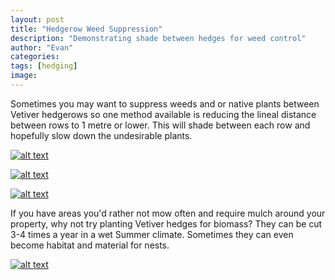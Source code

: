```yaml
---
layout: post
title: "Hedgerow Weed Suppression"
description: "Demonstrating shade between hedges for weed control"
author: "Evan"
categories: 
tags: [hedging]
image: 
---
```

Sometimes you may want to suppress weeds and or native plants between Vetiver hedgerows so one method available is reducing the lineal distance between rows to 1 metre or lower. This will shade between each row and hopefully slow down the undesirable plants.

[![alt text](https://i.imgur.com/BkLnhRAl.jpg "Hedgerow shade")](https://u.teknik.io/I3TQW.jpg)

[![alt text](https://i.imgur.com/wg3gKiyl.jpg "Hedgerow shade")](https://u.teknik.io/s8MuJ.jpg)

[![alt text](https://i.imgur.com/9TiuKLvl.jpg "Hedgerow shade")](https://u.teknik.io/gKpU6.jpg)

If you have areas you'd rather not mow often and require mulch around your property, why not try planting Vetiver hedges for biomass? They can be cut 3-4 times a year in a wet Summer climate. Sometimes they can even become habitat and material for nests.

[![alt text](https://i.imgur.com/uyDGCYQl.jpg "Vetiver bird nest")](https://u.teknik.io/modvh.jpg)